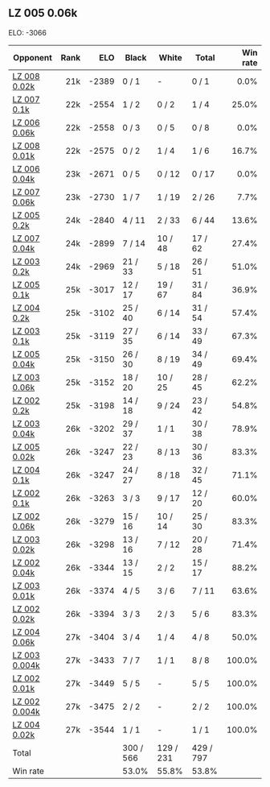 ## LZ 005 0.06k ##

ELO: -3066

Opponent | Rank | ELO | Black | White | Total | Win rate
---------|-----:|----:|-------|-------|-------|-------:
[LZ 008 0.02k](LZ%20008%200.02k.md) | 21k | -2389 | 0 / 1 | - | 0 / 1 | 0.0%
[LZ 007 0.1k](LZ%20007%200.1k.md) | 22k | -2554 | 1 / 2 | 0 / 2 | 1 / 4 | 25.0%
[LZ 006 0.06k](LZ%20006%200.06k.md) | 22k | -2558 | 0 / 3 | 0 / 5 | 0 / 8 | 0.0%
[LZ 008 0.01k](LZ%20008%200.01k.md) | 22k | -2575 | 0 / 2 | 1 / 4 | 1 / 6 | 16.7%
[LZ 006 0.04k](LZ%20006%200.04k.md) | 23k | -2671 | 0 / 5 | 0 / 12 | 0 / 17 | 0.0%
[LZ 007 0.06k](LZ%20007%200.06k.md) | 23k | -2730 | 1 / 7 | 1 / 19 | 2 / 26 | 7.7%
[LZ 005 0.2k](LZ%20005%200.2k.md) | 24k | -2840 | 4 / 11 | 2 / 33 | 6 / 44 | 13.6%
[LZ 007 0.04k](LZ%20007%200.04k.md) | 24k | -2899 | 7 / 14 | 10 / 48 | 17 / 62 | 27.4%
[LZ 003 0.2k](LZ%20003%200.2k.md) | 24k | -2969 | 21 / 33 | 5 / 18 | 26 / 51 | 51.0%
[LZ 005 0.1k](LZ%20005%200.1k.md) | 25k | -3017 | 12 / 17 | 19 / 67 | 31 / 84 | 36.9%
[LZ 004 0.2k](LZ%20004%200.2k.md) | 25k | -3102 | 25 / 40 | 6 / 14 | 31 / 54 | 57.4%
[LZ 003 0.1k](LZ%20003%200.1k.md) | 25k | -3119 | 27 / 35 | 6 / 14 | 33 / 49 | 67.3%
[LZ 005 0.04k](LZ%20005%200.04k.md) | 25k | -3150 | 26 / 30 | 8 / 19 | 34 / 49 | 69.4%
[LZ 003 0.06k](LZ%20003%200.06k.md) | 25k | -3152 | 18 / 20 | 10 / 25 | 28 / 45 | 62.2%
[LZ 002 0.2k](LZ%20002%200.2k.md) | 25k | -3198 | 14 / 18 | 9 / 24 | 23 / 42 | 54.8%
[LZ 003 0.04k](LZ%20003%200.04k.md) | 26k | -3202 | 29 / 37 | 1 / 1 | 30 / 38 | 78.9%
[LZ 005 0.02k](LZ%20005%200.02k.md) | 26k | -3247 | 22 / 23 | 8 / 13 | 30 / 36 | 83.3%
[LZ 004 0.1k](LZ%20004%200.1k.md) | 26k | -3247 | 24 / 27 | 8 / 18 | 32 / 45 | 71.1%
[LZ 002 0.1k](LZ%20002%200.1k.md) | 26k | -3263 | 3 / 3 | 9 / 17 | 12 / 20 | 60.0%
[LZ 002 0.06k](LZ%20002%200.06k.md) | 26k | -3279 | 15 / 16 | 10 / 14 | 25 / 30 | 83.3%
[LZ 003 0.02k](LZ%20003%200.02k.md) | 26k | -3298 | 13 / 16 | 7 / 12 | 20 / 28 | 71.4%
[LZ 002 0.04k](LZ%20002%200.04k.md) | 26k | -3344 | 13 / 15 | 2 / 2 | 15 / 17 | 88.2%
[LZ 003 0.01k](LZ%20003%200.01k.md) | 26k | -3374 | 4 / 5 | 3 / 6 | 7 / 11 | 63.6%
[LZ 002 0.02k](LZ%20002%200.02k.md) | 26k | -3394 | 3 / 3 | 2 / 3 | 5 / 6 | 83.3%
[LZ 004 0.06k](LZ%20004%200.06k.md) | 27k | -3404 | 3 / 4 | 1 / 4 | 4 / 8 | 50.0%
[LZ 003 0.004k](LZ%20003%200.004k.md) | 27k | -3433 | 7 / 7 | 1 / 1 | 8 / 8 | 100.0%
[LZ 002 0.01k](LZ%20002%200.01k.md) | 27k | -3449 | 5 / 5 | - | 5 / 5 | 100.0%
[LZ 002 0.004k](LZ%20002%200.004k.md) | 27k | -3475 | 2 / 2 | - | 2 / 2 | 100.0%
[LZ 004 0.02k](LZ%20004%200.02k.md) | 27k | -3544 | 1 / 1 | - | 1 / 1 | 100.0%
Total | | | 300 / 566 | 129 / 231 | 429 / 797 | 
Win rate| | | 53.0% | 55.8% | 53.8% | 
